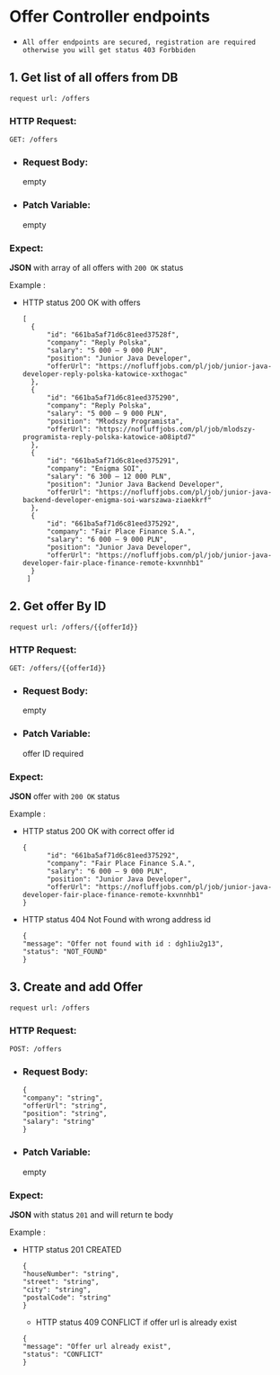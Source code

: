 # Offer Controller endpoints

* `All offer endpoints are secured, registration are required otherwise you will get status 403 Forbbiden`

## 1. Get list of all offers from DB

`request url: /offers`

### HTTP Request:

`GET: /offers`

* ### Request Body:
  empty

* ### Patch Variable:
  empty

### Expect:

**JSON** with array of all offers with `200 OK` status

Example :

* HTTP status 200 OK with offers
  ```
  [
    {
        "id": "661ba5af71d6c81eed37528f",
        "company": "Reply Polska",
        "salary": "5 000 – 9 000 PLN",
        "position": "Junior Java Developer",
        "offerUrl": "https://nofluffjobs.com/pl/job/junior-java-developer-reply-polska-katowice-xxthogac"
    },
    {
        "id": "661ba5af71d6c81eed375290",
        "company": "Reply Polska",
        "salary": "5 000 – 9 000 PLN",
        "position": "Młodszy Programista",
        "offerUrl": "https://nofluffjobs.com/pl/job/mlodszy-programista-reply-polska-katowice-a08iptd7"
    },
    {
        "id": "661ba5af71d6c81eed375291",
        "company": "Enigma SOI",
        "salary": "6 300 – 12 000 PLN",
        "position": "Junior Java Backend Developer",
        "offerUrl": "https://nofluffjobs.com/pl/job/junior-java-backend-developer-enigma-soi-warszawa-ziaekkrf"
    },
    {
        "id": "661ba5af71d6c81eed375292",
        "company": "Fair Place Finance S.A.",
        "salary": "6 000 – 9 000 PLN",
        "position": "Junior Java Developer",
        "offerUrl": "https://nofluffjobs.com/pl/job/junior-java-developer-fair-place-finance-remote-kxvnnhb1"
    }
   ]
  ```

## 2. Get offer By ID

`request url: /offers/{{offerId}}`

### HTTP Request:

`GET: /offers/{{offerId}}`

* ### Request Body:
  empty

* ### Patch Variable:
  offer ID required

### Expect:

**JSON**  offer with `200 OK` status

Example :

* HTTP status 200 OK with correct offer id
  ```
  {
        "id": "661ba5af71d6c81eed375292",
        "company": "Fair Place Finance S.A.",
        "salary": "6 000 – 9 000 PLN",
        "position": "Junior Java Developer",
        "offerUrl": "https://nofluffjobs.com/pl/job/junior-java-developer-fair-place-finance-remote-kxvnnhb1"
  }
  ```
* HTTP status 404 Not Found with wrong address id

  ```
  {
  "message": "Offer not found with id : dgh1iu2g13",
  "status": "NOT_FOUND"
  }
  ```

## 3. Create and add Offer

`request url: /offers`

### HTTP Request:

`POST: /offers`

* ### Request Body:
  ```
  {
  "company": "string",
  "offerUrl": "string",
  "position": "string",
  "salary": "string"
  }
  ```

* ### Patch Variable:
  empty

### Expect:

**JSON** with status `201` and will return te body

Example :

* HTTP status 201 CREATED
  ```
  {
  "houseNumber": "string",
  "street": "string",
  "city": "string",
  "postalCode": "string"
  } 
  ```
    * HTTP status 409 CONFLICT if offer url is already exist

  ```
  {
  "message": "Offer url already exist",
  "status": "CONFLICT"
  }
  ```
